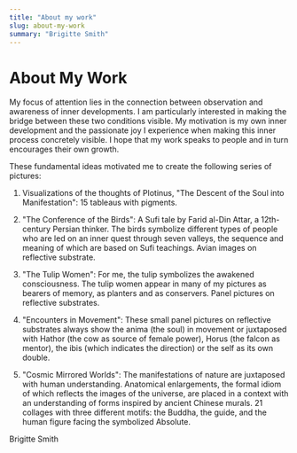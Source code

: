 ```yaml
---
title: "About my work"
slug: about-my-work
summary: "Brigitte Smith"
---
```


# About My Work

My focus of attention lies in the connection between observation and awareness of inner developments. I am particularly interested in making the bridge between these two conditions visible. My motivation is my own inner development and the passionate joy I experience when making this inner process concretely visible. I hope that my work speaks to people and in turn encourages their own growth.

These fundamental ideas motivated me to create the following
series of pictures:

1. Visualizations of the thoughts of Plotinus, "The Descent of the Soul into Manifestation": 15 tableaus with pigments.

2. "The Conference of the Birds":
   A Sufi tale by Farid al-Din Attar, a 12th-century Persian thinker. The birds symbolize different types of people who are led on an inner quest through seven valleys, the sequence and meaning of which are based on Sufi teachings. Avian images on reflective substrate.

3. "The Tulip Women":
   For me, the tulip symbolizes the awakened consciousness. The tulip women appear in many of my pictures as bearers of memory, as planters and as conservers. Panel pictures on reflective substrates.

4. "Encounters in Movement":
   These small panel pictures on reflective substrates always show the anima (the soul) in movement or juxtaposed with Hathor (the cow as source of female power), Horus (the falcon as mentor), the ibis (which indicates the direction) or the self as its own double.

5. "Cosmic Mirrored Worlds":
   The manifestations of nature are juxtaposed with human understanding. Anatomical enlargements, the formal idiom of which reflects the images of the universe, are placed in a context with an understanding of forms inspired by ancient Chinese murals. 21 collages with three different motifs: the Buddha, the guide, and the human figure facing the symbolized Absolute.

Brigitte Smith
